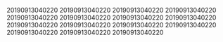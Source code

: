 20190913040220
20190913040220
20190913040220
20190913040220
20190913040220
20190913040220
20190913040220
20190913040220
20190913040220
20190913040220
20190913040220
20190913040220
20190913040220
20190913040220
20190913040220
